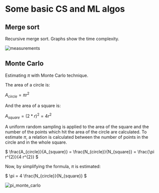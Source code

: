 # Some basic CS and ML algos


## Merge sort

Recursive merge sort. Graphs show the time complexity.

![measurements](https://github.com/pettod/merge-sort/assets/33998401/26d45a62-c7aa-4397-be0e-de050021b0ee)

## Monte Carlo

Estimating $\pi$ with Monte Carlo technique.

The area of a circle is:

$A_{circle} = \pi r^{2}$

And the area of a square is:

$A_{square} = (2 * r) ^ 2 = 4 r^{2}$

A uniform random sampling is applied to the area of the square and the number of the points which hit the area of the circle are calculated. To estimate $\pi$, a relation is calculated between the number of points in the circle and in the whole square.

$
\frac{A_{circle}}{A_{square}} = \frac{N_{circle}}{N_{square}} = \frac{\pi r^{2}}{4 r^{2}}
$

Now, by simplifying the formula, $\pi$ is estimated:

$
\pi = 4 \frac{N_{circle}}{N_{square}}
$

![pi_monte_carlo](https://github.com/pettod/merge-sort/assets/33998401/2dfb94b0-c2f5-4eae-8fa8-46456341ec8d)
